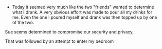 - Today it seemed very much like the two "friends" wanted to determine what I drank. A very obvious effort was made to pour all my drinks for me. Even the one I poured myself and drank was then topped up by one of the two.

Sue seems determined to compromise our security and privacy.

That was followed by an attempt to enter my bedroom 
